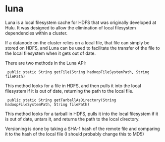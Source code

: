 luna
====

Luna is a local filesystem cache for HDFS that was originally developed at Hulu. It was designed to allow the elimination of local filesystem dependencies within a cluster.

If a datanode on the cluster relies on a local file, that file can simply be stored on HDFS, and Luna can be used to facilitate the transfer of the file to the local filesystem when it gets out of date.

There are two methods in the Luna API:

```
 public static String getFile(String hadoopFileSystemPath, String filePath)
```

This method looks for a file in HDFS, and then pulls it into the local filesystem if it is out of date, returning the path to the local file.

```
 public static String getTarballAsDirectory(String hadoopFileSystemPath, String filePath)
```

This method looks for a tarball in HDFS, pulls it into the local filesystem if it is out of date, untars it, and returns the path to the local directory.

Versioning is done by taking a SHA-1 hash of the remote file and comparing it to the hash of the local file (I should probably change this to MD5)
